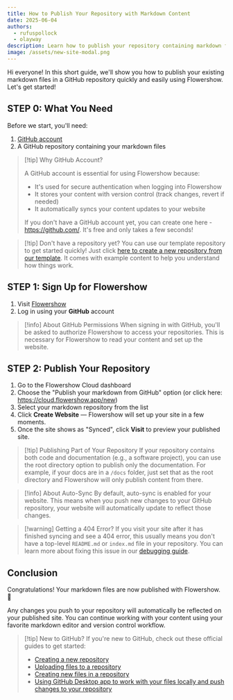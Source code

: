 ```yaml
---
title: How to Publish Your Repository with Markdown Content
date: 2025-06-04
authors:
  - rufuspollock
  - olayway
description: Learn how to publish your repository containing markdown files with Flowershow in 2 simple steps.
image: /assets/new-site-modal.png
---
```


Hi everyone! In this short guide, we'll show you how to publish your existing markdown files in a GitHub repository quickly and easily using Flowershow. Let's get started!

## STEP 0: What You Need

Before we start, you'll need:
1. [GitHub account](https://github.com/)
2. A GitHub repository containing your markdown files

> [!tip] Why GitHub Account?
> 
> A GitHub account is essential for using Flowershow because:
> - It's used for secure authentication when logging into Flowershow
> - It stores your content with version control (track changes, revert if needed)
> - It automatically syncs your content updates to your website
> 
> If you don't have a GitHub account yet, you can create one here - https://github.com/. It's free and only takes a few seconds!


> [!tip] Don't have a repository yet?
> You can use our template repository to get started quickly! Just click [here to create a new repository from our template](https://github.com/new?template_owner=flowershow&template_name=flowershow-cloud-template). It comes with example content to help you understand how things work.

## STEP 1: Sign Up for Flowershow

1. Visit [Flowershow](https://cloud.flowershow.app/)
2. Log in using your **GitHub** account

> [!info] About GitHub Permissions
> When signing in with GitHub, you'll be asked to authorize Flowershow to access your repositories. This is necessary for Flowershow to read your content and set up the website.

## STEP 2: Publish Your Repository

1. Go to the Flowershow Cloud dashboard
2. Choose the "Publish your markdown from GitHub" option (or click here: https://cloud.flowershow.app/new)
3. Select your markdown repository from the list
4. Click **Create Website** — Flowershow will set up your site in a few moments.
5. Once the site shows as "Synced", click **Visit** to preview your published site.

> [!tip] Publishing Part of Your Repository
> If your repository contains both code and documentation (e.g., a software project), you can use the root directory option to publish only the documentation. For example, if your docs are in a `/docs` folder, just set that as the root directory and Flowershow will only publish content from there.

> [!info] About Auto-Sync
> By default, auto-sync is enabled for your website. This means when you push new changes to your GitHub repository, your website will automatically update to reflect those changes.

> [!warning] Getting a 404 Error?
> If you visit your site after it has finished syncing and see a 404 error, this usually means you don't have a top-level `README.md` or `index.md` file in your repository. You can learn more about fixing this issue in our [debugging guide](https://flowershow.app/blog/how-to-debug-404-pages).

## Conclusion

Congratulations! Your markdown files are now published with Flowershow. 💐

Any changes you push to your repository will automatically be reflected on your published site. You can continue working with your content using your favorite markdown editor and version control workflow.

> [!tip] New to GitHub?
> If you're new to GitHub, check out these official guides to get started:
> - [Creating a new repository](https://docs.github.com/en/repositories/creating-and-managing-repositories/quickstart-for-repositories)
> - [Uploading files to a repository](https://docs.github.com/en/repositories/working-with-files/managing-files/adding-files-to-a-repository)
> - [Creating new files in a repository](https://docs.github.com/en/repositories/working-with-files/managing-files/creating-new-files)
> - [Using GitHub Desktop app to work with your files locally and push changes to your repository](https://docs.github.com/en/desktop/overview/getting-started-with-github-desktop)